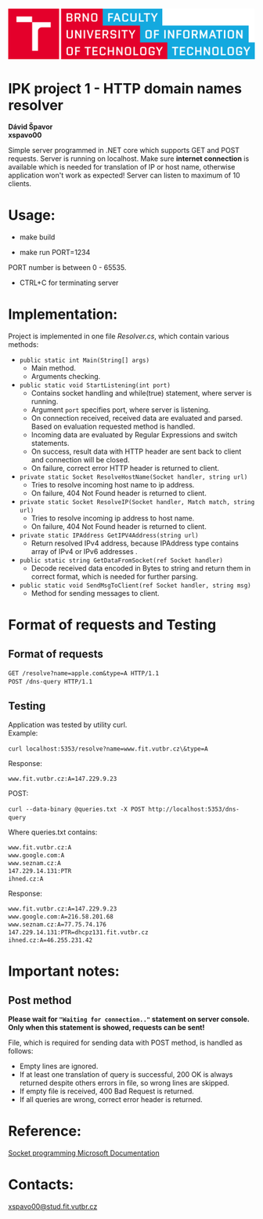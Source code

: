 ![logo](logo.png "logo")
# **IPK project 1 - HTTP domain names resolver**  
**Dávid Špavor**  
**xspavo00**  

Simple server programmed in .NET core which supports GET and POST requests.
Server is running on localhost. Make sure **internet connection** is available which is needed for translation of IP or host name, otherwise application won't work as expected! Server can listen to maximum of 10 clients.

# **Usage:**

- make build

- make run PORT=1234

PORT number is between 0 - 65535.

- CTRL+C for terminating server



# **Implementation:**

Project is implemented in one file *Resolver.cs*, which contain various methods:

- `public static int Main(String[] args)`  
    - Main method.
    - Arguments checking.
- `public static void StartListening(int port)`  
    - Contains socket handling and while(true) statement, where server is running.
    - Argument `port` specifies port, where server is listening.
    - On connection received, received data are evaluated and parsed. Based on evaluation requested method is handled.
    - Incoming data are evaluated by Regular Expressions and switch statements.
    - On success, result data with HTTP header are sent back to client and connection will be closed.
    - On failure, correct error HTTP header is returned to client.
- `private static Socket ResolveHostName(Socket handler, string url)` 
    - Tries to resolve incoming host name to ip address.
    - On failure, 404 Not Found header is returned to client.
- `private static Socket ResolveIP(Socket handler, Match match, string url)`
    - Tries to resolve incoming ip address to host name.
    - On failure, 404 Not Found header is returned to client.
- `private static IPAddress GetIPV4Address(string url)`
    - Return resolved IPv4 address, because IPAddress type contains array of IPv4 or IPv6 addresses .
- `public static string GetDataFromSocket(ref Socket handler)` 
    - Decode received data encoded in Bytes to string and return them in correct format, which is needed for further parsing.
- `public static void SendMsgToClient(ref Socket handler, string msg)`
    - Method for sending messages to client.    

# **Format of requests and Testing**
## Format of requests
`GET /resolve?name=apple.com&type=A HTTP/1.1`  
`POST /dns-query HTTP/1.1`
## Testing
Application was tested by utility curl.  
Example:

`curl localhost:5353/resolve?name=www.fit.vutbr.cz\&type=A`  

Response:  

    www.fit.vutbr.cz:A=147.229.9.23  

POST:  

`curl --data-binary @queries.txt -X POST http://localhost:5353/dns-query`  

Where queries.txt contains:  

    www.fit.vutbr.cz:A  
    www.google.com:A  
    www.seznam.cz:A  
    147.229.14.131:PTR  
    ihned.cz:A  

Response:  

    www.fit.vutbr.cz:A=147.229.9.23
    www.google.com:A=216.58.201.68
    www.seznam.cz:A=77.75.74.176
    147.229.14.131:PTR=dhcpz131.fit.vutbr.cz
    ihned.cz:A=46.255.231.42



# **Important notes:**
## Post method
**Please wait for `"Waiting for connection.."` statement on server console. Only when this statement is showed, requests can be sent!**  
  
File, which is required for sending data with POST method, is handled as follows:  
- Empty lines are ignored.
- If at least one translation of query is successful, 200 OK is always returned despite others errors in file, so wrong lines are skipped.
- If empty file is received, 400 Bad Request is returned.
- If all queries are wrong, correct error header is returned.


# **Reference:**
[Socket programming Microsoft Documentation](https://docs.microsoft.com/en-us/dotnet/framework/network-programming/sockets)

# **Contacts:**
<xspavo00@stud.fit.vutbr.cz>